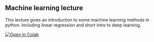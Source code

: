 ## Machine learning lecture

This lecture gives an introduction to some machine learning methods in python. Including linear regression and short intro to deep learning.

[![Open In Colab](https://colab.research.google.com/assets/colab-badge.svg)](https://colab.research.google.com/github/jbkinney/23e_urp/blob/main/lecture_8/8_machine_learning.ipynb)

